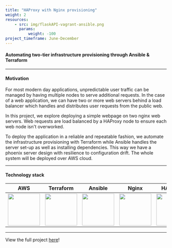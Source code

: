```yaml
---
title: "HAProxy with Nginx provisioning"
weight: 2
resources:
    - src: img/flaskAPI-vagrant-ansible.png
      params:
          weight: -100
project_timeframe: June-December
---
```


<html>
  <body>
    <h4>Automating two-tier infrastructure provisioning through Ansible & Terraform</h4>
  </body>
</html>

---
#### Motivation
For most modern day applications, unpredictable user traffic can be managed by having multiple nodes to serve additional requests. In the case of a web application, we can have two or more web servers behind a load balancer which handles and distributes user requests from the public web. 

In this project, we explore deploying a simple webpage on two nginx web servers. Web requests are load balanced by a HAProxy node to ensure each web node isn't overworked. 

To deploy the application in a reliable and repeatable fashion, we automate the infrastructure provisioning with Terraform while Ansible handles the server set-up as well as installing dependencies. This way we have a phoenix server design with resilience to configuration drift. The whole system will be deployed over AWS cloud.


---

#### Technology stack
AWS | Terraform | Ansible | Nginx | HAProxy
:-------------------------:|:-------------------------:|:-------------------------:|:-------------------------:|:-------------------------:
<img src="img/aws.png" width="100">  |  <img src="img/terraform.png" width="100">  | <img src="svg/ansible.svg" width="100"> | <img src="img/nginx.png" width="100"> | <img src="img/haproxy.png" width="100"> 

---

View the full project <a href="https://github.com/hideyukikanazawa/haproxy-nginx-deployment" target="_blank" rel="noopener noreferrer">here</a>!